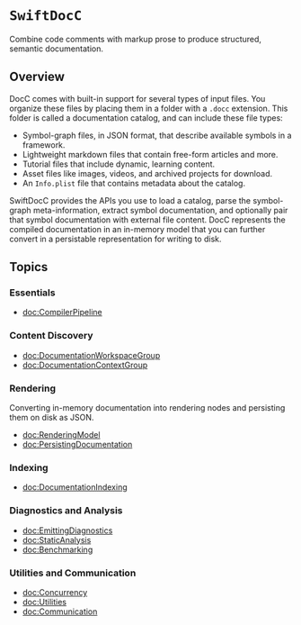 # ``SwiftDocC``

Combine code comments with markup prose to produce structured, semantic documentation.

## Overview

DocC comes with built-in support for several types of input files. You organize these files by placing them in a folder with a `.docc` extension. This folder is called a documentation catalog, and can include these file types:
 
 - Symbol-graph files, in JSON format, that describe available symbols in a framework.
 - Lightweight markdown files that contain free-form articles and more.
 - Tutorial files that include dynamic, learning content.
 - Asset files like images, videos, and archived projects for download.
 - An `Info.plist` file that contains metadata about the catalog.

SwiftDocC provides the APIs you use to load a catalog, parse the symbol-graph meta-information, extract symbol documentation, and optionally pair that symbol documentation with external file content. DocC represents the compiled documentation in an in-memory model that you can further convert in a persistable representation for writing to disk.

## Topics 

### Essentials

- <doc:CompilerPipeline>

### Content Discovery

- <doc:DocumentationWorkspaceGroup>
- <doc:DocumentationContextGroup>

### Rendering
Converting in-memory documentation into rendering nodes and persisting them on disk as JSON.

- <doc:RenderingModel>
- <doc:PersistingDocumentation>

### Indexing

- <doc:DocumentationIndexing>

### Diagnostics and Analysis

- <doc:EmittingDiagnostics>
- <doc:StaticAnalysis>
- <doc:Benchmarking>

### Utilities and Communication

- <doc:Concurrency>
- <doc:Utilities>
- <doc:Communication>

<!-- Copyright (c) 2021 Apple Inc and the Swift Project authors. All Rights Reserved. -->
